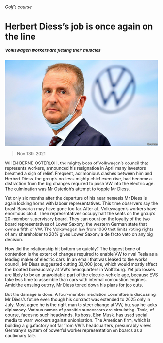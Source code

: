 ###### Golf’s course

# Herbert Diess’s job is once again on the line 

##### Volkswagen workers are flexing their muscles 

![image](images/20211113_wbp505.jpg) 

> Nov 13th 2021 

WHEN BERND OSTERLOH, the mighty boss of Volkwagen’s council that represents workers, announced his resignation in April many investors breathed a sigh of relief. Frequent, acrimonious clashes between him and Herbert Diess, the group’s no-less-mighty chief executive, had become a distraction from the big changes required to push VW into the electric age. The culmination was Mr Osterloh’s attempt to topple Mr Diess.

Yet only six months after the departure of his near nemesis Mr Diess is again locking horns with labour representatives. This time observers say the brash Bavarian may have gone too far. After all, Volkswagen’s workers have enormous clout. Their representatives occupy half the seats on the group’s 20-member supervisory board. They can count on the loyalty of the two board representatives of Lower Saxony, the western German state that owns a fifth of VW. The Volkswagen law from 1960 that limits voting rights of any shareholder to 20% gives Lower Saxony a de facto veto on any big decision.


How did the relationship hit bottom so quickly? The biggest bone of contention is the extent of changes required to enable VW to rival Tesla as a leading maker of electric cars. In an email that was leaked to the works council, Mr Diess suggested cutting 30,000 jobs, which would mostly affect the bloated bureaucracy at VW’s headquarters in Wolfsburg. Yet job losses are likely to be an unavoidable part of the electric-vehicle age, because EVS take less time to assemble than cars with internal combustion engines. Amid the ensuing outcry, Mr Diess toned down his plans for job cuts.

But the damage is done. A four-member mediation committee is discussing Mr Diess’s future even though his contract was extended to 2025 only in July. Most agree he is the right man to steer change at VW, but say he lacks diplomacy. Various names of possible successors are circulating. Tesla, of course, faces no such headwinds. Its boss, Elon Musk, has used social media to warn workers against unionisation. The American firm, which is building a gigafactory not far from VW’s headquarters, presumably views Germany’s system of powerful worker representation on boards as a cautionary tale.


